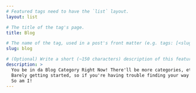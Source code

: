 ```yaml
---
# Featured tags need to have the `list` layout.
layout: list

# The title of the tag's page.
title: Blog

# The name of the tag, used in a post's front matter (e.g. tags: [<slug>]).
slug: blog

# (Optional) Write a short (~150 characters) description of this featured tag.
description: >
  You be in da Blog Category Right Now! There'll be more categories, etc. soon.
  Barely getting started, so if you're having trouble finding your way around,
  So am I!
---
```

